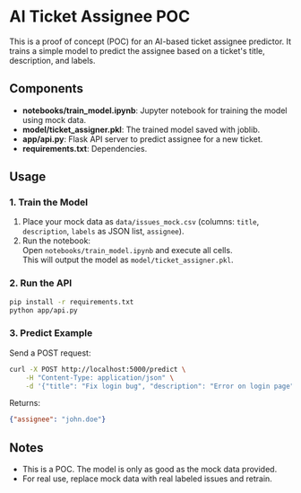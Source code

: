 # AI Ticket Assignee POC

This is a proof of concept (POC) for an AI-based ticket assignee predictor. It trains a simple model to predict the assignee based on a ticket's title, description, and labels.

## Components

- **notebooks/train_model.ipynb**: Jupyter notebook for training the model using mock data.
- **model/ticket_assigner.pkl**: The trained model saved with joblib.
- **app/api.py**: Flask API server to predict assignee for a new ticket.
- **requirements.txt**: Dependencies.

## Usage

### 1. Train the Model

1. Place your mock data as `data/issues_mock.csv` (columns: `title`, `description`, `labels` as JSON list, `assignee`).
2. Run the notebook:  
   Open `notebooks/train_model.ipynb` and execute all cells.  
   This will output the model as `model/ticket_assigner.pkl`.

### 2. Run the API

```bash
pip install -r requirements.txt
python app/api.py
```

### 3. Predict Example

Send a POST request:

```bash
curl -X POST http://localhost:5000/predict \
    -H "Content-Type: application/json" \
    -d '{"title": "Fix login bug", "description": "Error on login page", "labels": ["bug", "urgent"]}'
```

Returns:

```json
{"assignee": "john.doe"}
```

## Notes

- This is a POC. The model is only as good as the mock data provided.
- For real use, replace mock data with real labeled issues and retrain.
